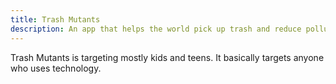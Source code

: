```yaml
---
title: Trash Mutants
description: An app that helps the world pick up trash and reduce pollution.
---
```


<p>Trash Mutants is targeting mostly kids and teens. It basically targets anyone who uses technology.</p>

